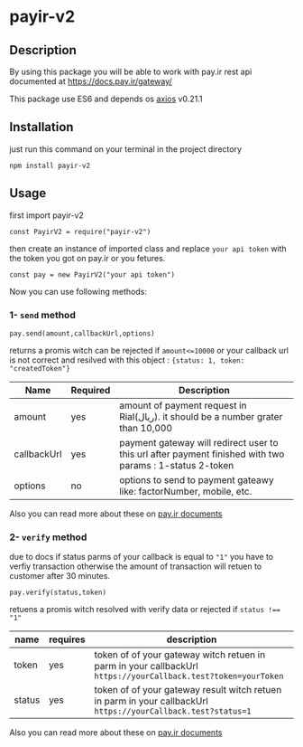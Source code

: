 # payir-v2

## Description

By using this package you will be able to work with pay.ir rest api documented at https://docs.pay.ir/gateway/

This package use ES6 and depends os [axios](https://axios-http.com) v0.21.1

## Installation

just run this command on your terminal in the project directory

`npm install payir-v2`

## Usage

first import payir-v2

`const PayirV2 = require("payir-v2")`

then create an instance of imported class and replace `your api token` with the token you got on pay.ir or you fetures.

`const pay = new PayirV2("your api token")`

Now you can use following methods:

### 1- `send` method

`pay.send(amount,callbackUrl,options)`

returns a promis witch can be rejected if `amount<=10000` or your callback url is not correct and resilved with this object : `{status: 1, token: "createdToken"}`

| Name        | Required | Description                                                                                              |
| ----------- | -------- | -------------------------------------------------------------------------------------------------------- |
| amount      | yes      | amount of payment request in Rial(ریال). it should be a number grater than 10,000                        |
| callbackUrl | yes      | payment gateway will redirect user to this url after payment finished with two params : 1-status 2-token |
| options     | no       | options to send to payment gateawy like: factorNumber, mobile, etc.                                      |

Also you can read more about these on [pay.ir documents](https://docs.pay.ir/gateway/#مرحله-اول-ارسال-دیتا)

### 2- `verify` method

due to docs if status parms of your callback is equal to `"1"` you have to verfiy transaction otherwise the amount of transaction will retuen to customer after 30 minutes.

`pay.verify(status,token)`

retuens a promis witch resolved with verify data or rejected if `status !== "1"`

| name   | requires | description                                                                                                   |
| ------ | -------- | ------------------------------------------------------------------------------------------------------------- |
| token  | yes      | token of of your gateway witch retuen in parm in your callbackUrl `https://yourCallback.test?token=yourToken` |
| status | yes      | token of of your gateway result witch retuen in parm in your callbackUrl `https://yourCallback.test?status=1` |

Also you can read more about these on [pay.ir documents](https://docs.pay.ir/gateway/#مرحله-اول-ارسال-دیتا)
